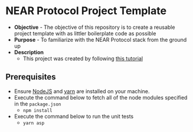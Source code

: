 # NEAR Protocol Project Template
* **Objective** - The objective of this repository is to create a reusable project template with as littler boilerplate code as possible
* **Purpose** - To familiarize with the NEAR Protocol stack from the ground up
* **Description**
    * This project was created by following [this tutorial](https://curriculeon.github.io/Curriculeon/lectures/blockchain/near/my-first-project/content.html)

## Prerequisites
* Ensure [NodeJS](https://curriculeon.github.io/Curriculeon/lectures/nodejs/installation/content.html) and [yarn](https://curriculeon.github.io/Curriculeon/lectures/nodejs/yarn-installation/content.html) are installed on your machine.
* Execute the command below to fetch all of the node modules specified in the `package.json`
    * `npm install`
* Execute the command below to run the unit tests
    * `yarn asp`

